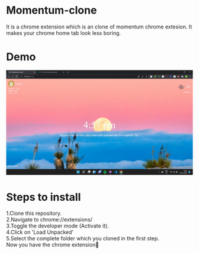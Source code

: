# Momentum-clone
It is a chrome extension which is an clone of momentum chrome extesion. It makes your chrome home tab look less boring.

# Demo

![Chrome extesion demo photo](/assets/demo.png)

# Steps to install
1.Clone this repository.<br>
2.Navigate to chrome://extensions/ <br>
3.Toggle the developer mode (Activate it). <br>
4.Click on 'Load Unpacked' <br>
5.Select the complete folder which you cloned in the first step. <br>
Now you have the chrome extension🎉
